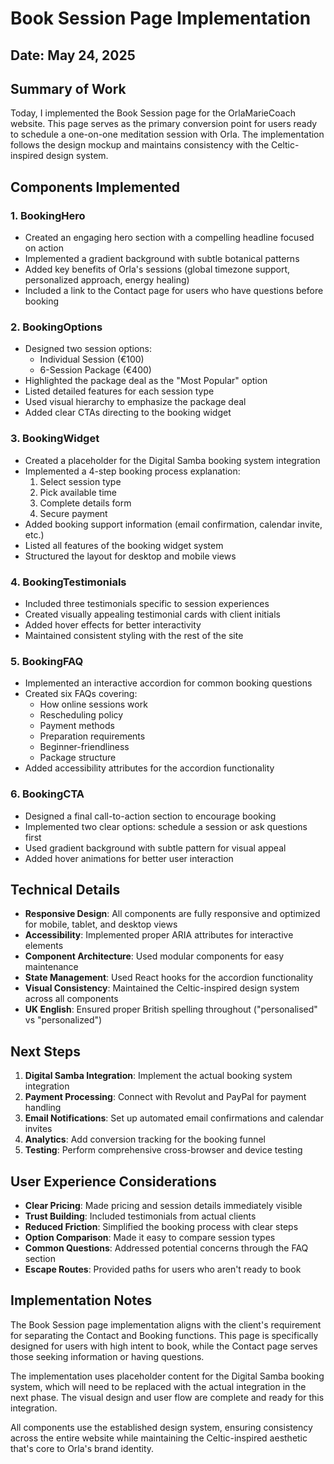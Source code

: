 # Book Session Page Implementation

## Date: May 24, 2025

## Summary of Work

Today, I implemented the Book Session page for the OrlaMarieCoach website. This page serves as the primary conversion point for users ready to schedule a one-on-one meditation session with Orla. The implementation follows the design mockup and maintains consistency with the Celtic-inspired design system.

## Components Implemented

### 1. BookingHero
- Created an engaging hero section with a compelling headline focused on action
- Implemented a gradient background with subtle botanical patterns
- Added key benefits of Orla's sessions (global timezone support, personalized approach, energy healing)
- Included a link to the Contact page for users who have questions before booking

### 2. BookingOptions
- Designed two session options:
  - Individual Session (€100)
  - 6-Session Package (€400)
- Highlighted the package deal as the "Most Popular" option
- Listed detailed features for each session type
- Used visual hierarchy to emphasize the package deal
- Added clear CTAs directing to the booking widget

### 3. BookingWidget
- Created a placeholder for the Digital Samba booking system integration
- Implemented a 4-step booking process explanation:
  1. Select session type
  2. Pick available time
  3. Complete details form
  4. Secure payment
- Added booking support information (email confirmation, calendar invite, etc.)
- Listed all features of the booking widget system
- Structured the layout for desktop and mobile views

### 4. BookingTestimonials
- Included three testimonials specific to session experiences
- Created visually appealing testimonial cards with client initials
- Added hover effects for better interactivity
- Maintained consistent styling with the rest of the site

### 5. BookingFAQ
- Implemented an interactive accordion for common booking questions
- Created six FAQs covering:
  - How online sessions work
  - Rescheduling policy
  - Payment methods
  - Preparation requirements
  - Beginner-friendliness
  - Package structure
- Added accessibility attributes for the accordion functionality

### 6. BookingCTA
- Designed a final call-to-action section to encourage booking
- Implemented two clear options: schedule a session or ask questions first
- Used gradient background with subtle pattern for visual appeal
- Added hover animations for better user interaction

## Technical Details

- **Responsive Design**: All components are fully responsive and optimized for mobile, tablet, and desktop views
- **Accessibility**: Implemented proper ARIA attributes for interactive elements
- **Component Architecture**: Used modular components for easy maintenance
- **State Management**: Used React hooks for the accordion functionality
- **Visual Consistency**: Maintained the Celtic-inspired design system across all components
- **UK English**: Ensured proper British spelling throughout ("personalised" vs "personalized")

## Next Steps

1. **Digital Samba Integration**: Implement the actual booking system integration
2. **Payment Processing**: Connect with Revolut and PayPal for payment handling
3. **Email Notifications**: Set up automated email confirmations and calendar invites
4. **Analytics**: Add conversion tracking for the booking funnel
5. **Testing**: Perform comprehensive cross-browser and device testing

## User Experience Considerations

- **Clear Pricing**: Made pricing and session details immediately visible
- **Trust Building**: Included testimonials from actual clients
- **Reduced Friction**: Simplified the booking process with clear steps
- **Option Comparison**: Made it easy to compare session types
- **Common Questions**: Addressed potential concerns through the FAQ section
- **Escape Routes**: Provided paths for users who aren't ready to book

## Implementation Notes

The Book Session page implementation aligns with the client's requirement for separating the Contact and Booking functions. This page is specifically designed for users with high intent to book, while the Contact page serves those seeking information or having questions.

The implementation uses placeholder content for the Digital Samba booking system, which will need to be replaced with the actual integration in the next phase. The visual design and user flow are complete and ready for this integration.

All components use the established design system, ensuring consistency across the entire website while maintaining the Celtic-inspired aesthetic that's core to Orla's brand identity.
